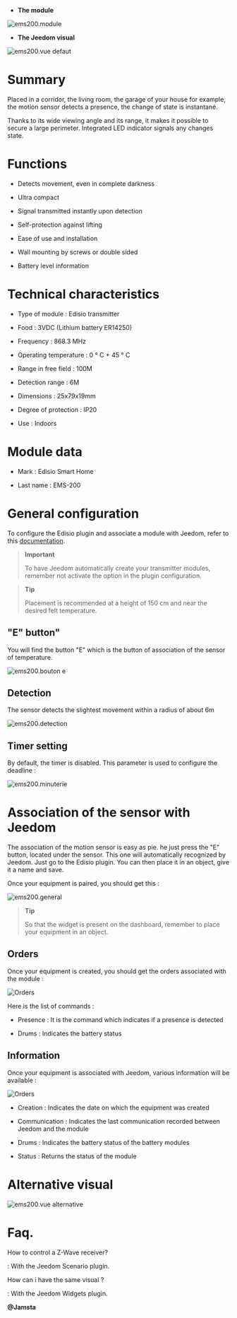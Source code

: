 -   **The module**

![ems200.module](images/ems200/ems200.module.jpg)

-   **The Jeedom visual**

![ems200.vue defaut](images/ems200/ems200.vue-defaut.jpg)

Summary 
======

Placed in a corridor, the living room, the garage of your house for example,
the motion sensor detects a presence, the change of state is
instantané.

Thanks to its wide viewing angle and its range, it makes it possible to secure
a large perimeter. Integrated LED indicator signals any changes
state.

Functions 
=========

-   Detects movement, even in complete darkness

-   Ultra compact

-   Signal transmitted instantly upon detection

-   Self-protection against lifting

-   Ease of use and installation

-   Wall mounting by screws or double sided

-   Battery level information

Technical characteristics 
===========================

-   Type of module : Edisio transmitter

-   Food : 3VDC (Lithium battery ER14250)

-   Frequency : 868.3 MHz

-   Operating temperature : 0 ° C + 45 ° C

-   Range in free field : 100M

-   Detection range : 6M

-   Dimensions : 25x79x19mm

-   Degree of protection : IP20

-   Use : Indoors

Module data 
=================

-   Mark : Edisio Smart Home

-   Last name : EMS-200

General configuration 
======================

To configure the Edisio plugin and associate a module with Jeedom,
refer to this
[documentation](https://www.jeedom.fr/doc/documentation/plugins/edisio/en_US/edisio.html).

> **Important**
>
> To have Jeedom automatically create your transmitter modules, remember
> not activate the option in the plugin configuration.

> **Tip**
>
> Placement is recommended at a height of 150 cm and near
> the desired felt temperature.

"E" button" 
----------

You will find the button "E" which is the button of association of the sensor
of temperature.

![ems200.bouton e](images/ems200/ems200.bouton-e.jpg)

Detection 
---------

The sensor detects the slightest movement within a radius of about 6m

![ems200.detection](images/ems200/ems200.detection.jpg)

Timer setting 
-----------------------

By default, the timer is disabled. This parameter is used to configure
the deadline :

![ems200.minuterie](images/ems200/ems200.minuterie.jpg)

Association of the sensor with Jeedom 
===============================

The association of the motion sensor is easy as pie. he
just press the "E" button, located under the sensor. This one will
automatically recognized by Jeedom. Just go to the
Edisio plugin. You can then place it in an object, give it a
name and save.

Once your equipment is paired, you should get this :

![ems200.general](images/ems200/ems200.general.jpg)

> **Tip**
>
> So that the widget is present on the dashboard, remember to place
> your equipment in an object.

Orders 
---------

Once your equipment is created, you should get the orders
associated with the module :

![Orders](images/ems200/ems200.commande.jpg)

Here is the list of commands :

-   Presence : It is the command which indicates if a presence is
    detected

-   Drums : Indicates the battery status

Information 
------------

Once your equipment is associated with Jeedom, various information will be
available :

![Orders](images/ems200/ems200.informations.jpg)

-   Creation : Indicates the date on which the equipment was created

-   Communication : Indicates the last communication recorded between
    Jeedom and the module

-   Drums : Indicates the battery status of the battery modules

-   Status : Returns the status of the module

Alternative visual 
=================

![ems200.vue alternative](images/ems200/ems200.vue-alternative.jpg)

Faq. 
======

How to control a Z-Wave receiver?

:   With the Jeedom Scenario plugin.

How can i have the same visual ?

:   With the Jeedom Widgets plugin.

**@Jamsta**
